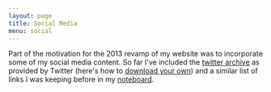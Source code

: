 ```yaml
---
layout: page
title: Social Media
menu: social
---
```

Part of the motivation for the 2013 revamp of my website was to incorporate some of my social media content.  So far I've included the [twitter archive](tweets/) as provided by Twitter (here's how to [download your own](http://blog.twitter.com/2012/12/your-twitter-archive.html)) and a similar list of links I was keeping before in my [noteboard](notes/).